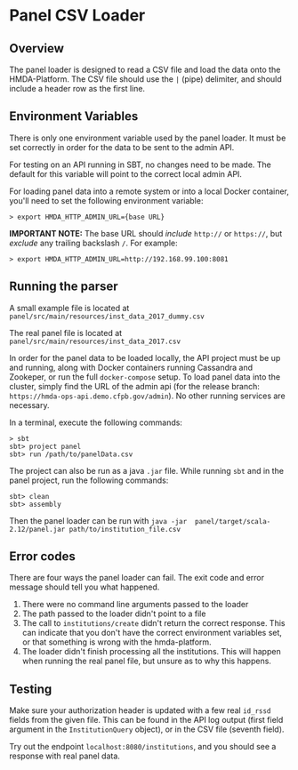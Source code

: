 # Panel CSV Loader

## Overview
The panel loader is designed to read a CSV file and load the data onto the HMDA-Platform.  The CSV file should use the `|` (pipe) delimiter, and should include a header row as the first line.

## Environment Variables
There is only one environment variable used by the panel loader.  It must be set correctly in order for the data to be sent to the admin API.

For testing on an API running in SBT, no changes need to be made.  The default for this variable will point to the correct local admin API.

For loading panel data into a remote system or into a local Docker container, you'll need to set the following environment variable:
```shell
> export HMDA_HTTP_ADMIN_URL={base URL}
```

**IMPORTANT NOTE:** The base URL should *include* `http://` or `https://`, but *exclude* any trailing backslash `/`.  For example:

```shell
> export HMDA_HTTP_ADMIN_URL=http://192.168.99.100:8081
```

## Running the parser
A small example file is located at `panel/src/main/resources/inst_data_2017_dummy.csv`

The real panel file is located at `panel/src/main/resources/inst_data_2017.csv`

In order for the panel data to be loaded locally, the API project must be up and running, along with Docker containers running Cassandra and Zookeper, or run the full `docker-compose` setup.  To load panel data into the cluster, simply find the URL of the admin api (for the release branch: `https://hmda-ops-api.demo.cfpb.gov/admin`).  No other running services are necessary.

In a terminal, execute the following commands:

```shell
> sbt
sbt> project panel
sbt> run /path/to/panelData.csv
```

The project can also be run as a java `.jar` file.  While running `sbt` and in the panel project, run the following commands:
```shell
sbt> clean
sbt> assembly
```
Then the panel loader can be run with `java -jar  panel/target/scala-2.12/panel.jar path/to/institution_file.csv`

## Error codes
There are four ways the panel loader can fail.  The exit code and error message should tell you what happened.

1. There were no command line arguments passed to the loader
2. The path passed to the loader didn't point to a file
3. The call to `institutions/create` didn't return the correct response.  This can indicate that you don't have the correct environment variables set, or that something is wrong with the hmda-platform.
4. The loader didn't finish processing all the institutions.  This will happen when running the real panel file, but unsure as to why this happens.

## Testing
Make sure your authorization header is updated with a few real `id_rssd` fields from the given file.  This can be found in the API log output (first field argument in the `InstitutionQuery` object), or in the CSV file (seventh field).

Try out the endpoint `localhost:8080/institutions`, and you should see a response with real panel data.
